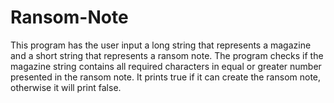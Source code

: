 # Ransom-Note
This program has the user input a long string that represents a magazine and a short string that
represents a ransom note. The program checks if the magazine string contains all required
characters in equal or greater number presented in the ransom note. It prints true if it can create
the ransom note, otherwise it will print false.
